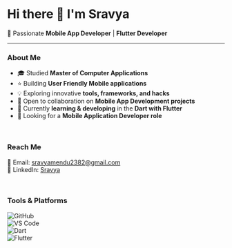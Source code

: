 # Hi there 👋 I'm Sravya
🌟 Passionate **Mobile App Developer** | **Flutter Developer**   
 
---
 
###  About Me  
- 🎓 Studied **Master of Computer Applications**  
- ⭐ Building **User Friendly Mobile applications**  
- 💡 Exploring innovative **tools, frameworks, and hacks**  
- 🤝 Open to collaboration on **Mobile App Development projects**  
- 📖 Currently **learning & developing** in the **Dart with Flutter**  
- 🎯 Looking for a **Mobile Application Developer role**  
 
<br>
 
###  Reach Me  
📩 Email: [sravyamendu2382@gmail.com](mailto:sravyamendu2382@gmail.com)  
💼 LinkedIn: [Sravya](https://linkedin.com/in/sravya-mendu23/)  
 
<br>
 
###  Tools & Platforms  
![GitHub](https://img.shields.io/badge/-GitHub-181717?style=flat&logo=github&logoColor=white)  
![VS Code](https://img.shields.io/badge/-VS%20Code-007ACC?style=flat&logo=visual-studio-code&logoColor=white)  
![Dart](https://img.shields.io/badge/-Dart-0175C2?style=flat&logo=dart&logoColor=white)  
![Flutter](https://img.shields.io/badge/-Flutter-02569B?style=flat&logo=flutter&logoColor=white)

 
<br>
